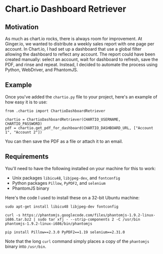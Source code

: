 # Chart.io Dashboard Retriever
## Motivation
As much as chart.io rocks, there is always room for improvement. At Ginger.io, we wanted to distribute a weekly sales report with one page per account. In Chart.io, I had set up a dashboard that use a global filter allowing the dashboard to reflect any account. The report could have been created manually: select an account, wait for dashboard to refresh, save the PDF, and rinse and repeat. Instead, I decided to automate the process using Python, WebDriver, and PhantomJS.

## Example
Once you've added the `chartio.py` file to your project, here's an example of how easy it is to use:
````
from .chartio import ChartioDashboardRetriever

chartio = ChartioDashboardRetriever(CHARTIO_USERNAME, CHARTIO_PASSWORD)
pdf = chartio.get_pdf_for_dashboard(CHARTIO_DASHBOARD_URL, ["Account 1", "Account 2"])
````
You can then save the PDF as a file or attach it to an email.

## Requirements
You'll need to have the following installed on your machine for this to work:
* Unix packages `libicu48`, `libjpeg-dev`, and `fontconfig`
* Python packages `Pillow`, `PyPDF2`, and `selenium`
* PhantomJS binary

Here's the code I used to install these on a 32-bit Ubuntu machine:
````
sudo apt-get install libicu48 libjpeg-dev fontconfig

curl -s https://phantomjs.googlecode.com/files/phantomjs-1.9.2-linux-i686.tar.bz2 | sudo tar xfj - --strip-components 2 -C /usr/bin phantomjs-1.9.2-linux-i686/bin/phantomjs

pip install Pillow==2.3.0 PyPDF2==1.19 selenium==2.31.0
````
Note that the long `curl` command simply places a copy of the `phantomjs` binary into `/usr/bin`.
